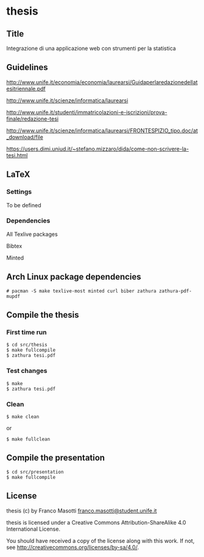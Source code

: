 # thesis

## Title

Integrazione di una applicazione web con strumenti per la statistica 

## Guidelines

http://www.unife.it/economia/economia/laurearsi/Guidaperlaredazionedellatesitriennale.pdf

http://www.unife.it/scienze/informatica/laurearsi

http://www.unife.it/studenti/immatricolazioni-e-iscrizioni/prova-finale/redazione-tesi

http://www.unife.it/scienze/informatica/laurearsi/FRONTESPIZIO_tipo.doc/at_download/file

https://users.dimi.uniud.it/~stefano.mizzaro/dida/come-non-scrivere-la-tesi.html

## LaTeX

### Settings

To be defined

### Dependencies

All Texlive packages

Bibtex

Minted

## Arch Linux package dependencies

    # pacman -S make texlive-most minted curl biber zathura zathura-pdf-mupdf

## Compile the thesis

### First time run

    $ cd src/thesis
    $ make fullcompile
    $ zathura tesi.pdf

### Test changes

    $ make
    $ zathura tesi.pdf

### Clean

    $ make clean

or

    $ make fullclean

## Compile the presentation

    $ cd src/presentation
    $ make fullcompile

## License

thesis (c) by Franco Masotti <franco.masotti@student.unife.it>

thesis is licensed under a
Creative Commons Attribution-ShareAlike 4.0 International License.

You should have received a copy of the license along with this
work. If not, see <http://creativecommons.org/licenses/by-sa/4.0/>.


